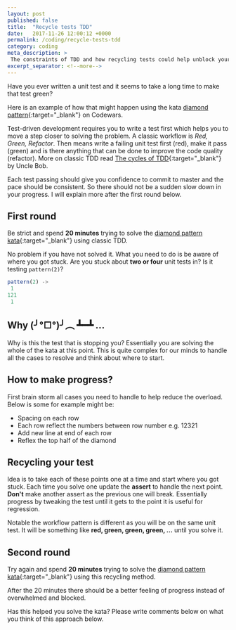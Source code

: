 ```yaml
---
layout: post
published: false
title:  "Recycle tests TDD"
date:   2017-11-26 12:00:12 +0000
permalink: /coding/recycle-tests-tdd
category: coding
meta_description: >
 The constraints of TDD and how recycling tests could help unblock your work flow. 
excerpt_separator: <!--more-->
---
```


Have you ever written a unit test and it seems to take a long time to make that test green?

Here is an example of how that might happen using the kata [diamond pattern](https://www.codewars.com/kata/complete-the-pattern-number-9-diamond){:target="_blank"} on Codewars.

<!--more-->

Test-driven development requires you to write a test first which helps you to move a step closer to solving the problem. A classic workflow is *Red, Green, Refactor*. Then means write a failing unit test first (red), make it pass (green) and is there anything that can be done to improve the code quality (refactor). More on classic TDD read [The cycles of TDD](http://blog.cleancoder.com/uncle-bob/2014/12/17/TheCyclesOfTDD.html){:target="_blank"} by Uncle Bob.

Each test passing should give you confidence to commit to master and the pace should be consistent. So there should not be a sudden slow down in your progress. I will explain more after the first round below.

## First round

Be strict and spend **20 minutes** trying to solve the [diamond pattern kata](https://www.codewars.com/kata/complete-the-pattern-number-9-diamond){:target="_blank"} using classic TDD.

No problem if you have not solved it. What you need to do is be aware of where you got stuck. Are you stuck about **two or four** unit tests in? Is it testing `pattern(2)`?

```js
pattern(2) ->
 1
121
 1
```

## Why (╯°□°)╯︵ ┻━┻ ...

Why is this the test that is stopping you? Essentially you are solving the whole of the kata at this point. This is quite complex for our minds to handle all the cases to resolve and think about where to start.

## How to make progress?

First brain storm all cases you need to handle to help reduce the overload. Below is some for example might be:

- Spacing on each row
- Each row reflect the numbers between row number e.g. 12321
- Add new line at end of each row
- Reflex the top half of the diamond

## Recycling your test

Idea is to take each of these points one at a time and start where you got stuck. Each time you solve one update the **assert** to handle the next point. **Don't** make another assert as the previous one will break. Essentially progress by tweaking the test until it gets to the point it is useful for regression.

Notable the workflow pattern is different as you will be on the same unit test. It will be something like **red, green, green, green, ...** until you solve it.

## Second round

Try again and spend **20 minutes** trying to solve the [diamond pattern kata](https://www.codewars.com/kata/complete-the-pattern-number-9-diamond){:target="_blank"} using this recycling method.

After the 20 minutes there should be a better feeling of progress instead of overwhelmed and blocked.

Has this helped you solve the kata? Please write comments below on what you think of this approach below.